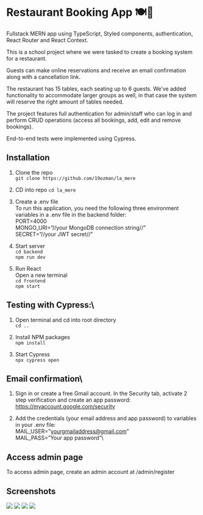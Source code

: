 # Restaurant Booking App 🍽️📅
Fullstack MERN app using TypeScript, Styled components, authentication, React Router and React Context.

This is a school project where we were tasked to create a booking system for a restaurant. 

Guests can make online reservations and receive an email confirmation along with a cancellation link. 

The restaurant has 15 tables, each seating up to 6 guests. We’ve added functionality to accommodate larger groups as well, in that case the system will reserve the right amount of tables needed.

The project features full authentication for admin/staff who can log in and perform CRUD operations (access all bookings, add, edit and remove bookings). 

End-to-end tests were implemented using Cypress.

## Installation
1. Clone the repo\
`git clone https://github.com/19ozman/la_mere`

2. CD into repo
`cd la_mere`

3. Create a .env file\
To run this application, you need the following three environment variables in a .env file in the backend folder:\
PORT=4000\
MONGO_URI=”//your MongoDB connection string//”\
SECRET=”//your JWT secret//”

4. Start server\
`cd backend`\
`npm run dev`

5. Run React \
Open a new terminal\
`cd frontend`\
`npm start`

## Testing with Cypress:\
1. Open terminal and cd into root directory\
`cd ..`

2. Install NPM packages\
`npm install`

3. Start Cypress\
`npx cypress open`

## Email confirmation\
1. Sign in or create a free Gmail account. In the Security tab, activate 2 step verification and create an app password:\
https://myaccount.google.com/security

2. Add the credentials (your email address and app password) to variables in your .env file:\
MAIL_USER=”yourgmailaddress@gmail.com”\
MAIL_PASS=”Your app password”\

## Access admin page
To access admin page, create an admin account at /admin/register

## Screenshots
![](./public/images/screenshot-landingpage.jpg)
![](./public/images/screenshot-reservations.jpg)
![](./public/images/screenshot-admin.jpg)
![](./public/images/screenshot-admin-search.jpg)

